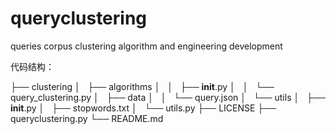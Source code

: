 # queryclustering
queries corpus clustering algorithm and engineering development

代码结构：

├── clustering
│   ├── algorithms
│   │   ├── __init__.py
│   │   └── query_clustering.py
│   ├── data
│   │   └── query.json
│   └── utils
│       ├── __init__.py
│       ├── stopwords.txt
│       └── utils.py
├── LICENSE
├── queryclustering.py
└── README.md
